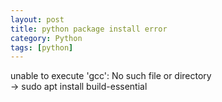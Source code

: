 ```yaml
---
layout: post
title: python package install error
category: Python
tags: [python]
---
```

unable to execute 'gcc': No such file or directory    
-> sudo apt install build-essential    
